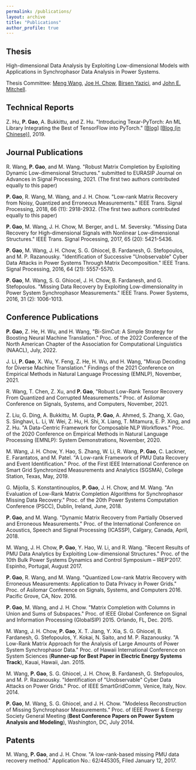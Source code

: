 ```yaml
---
permalink: /publications/
layout: archive
title: "Publications"
author_profile: true
---
```


**Thesis**
------
High-dimensional Data Analysis by Exploiting Low-dimensional Models with Applications in Synchrophasor Data Analysis in Power Systems.

Thesis Committee: [Meng Wang](https://ecse.rpi.edu/~wang/), [Joe H. Chow](https://www.ecse.rpi.edu/~chowj/), [Birsen Yazici](https://www.ecse.rpi.edu/~yazici/), and [John E. Mitchell](http://homepages.rpi.edu/~mitchj/).

**Technical Reports**
------
Z. Hu, **P. Gao**, A. Bukkittu, and Z. Hu. "Introducing Texar-PyTorch: An ML Library Integrating the Best of TensorFlow into PyTorch." [[Blog](https://medium.com/@Petuum/introducing-texar-pytorch-an-ml-library-integrating-the-best-of-tensorflow-into-pytorch-ea6e5f8e65a3)] [[Blog (in Chinese)](https://www.jiqizhixin.com/articles/2019-10-30-12)], 2019.

**Journal Publications**
------
R. Wang, **P. Gao**, and M. Wang. "Robust Matrix Completion by Exploiting Dynamic Low-dimensional Structures." submitted to EURASIP Journal on Advances in Signal Processing, 2021. (The first two authors contributed equally to this paper)

**P. Gao**, R. Wang, M. Wang, and J. H. Chow. "Low-rank Matrix Recovery from Noisy, Quantized and Erroneous Measurements." IEEE Trans. Signal Processing, 2018, 66 (11): 2918-2932. (The first two authors contributed equally to this paper)

**P. Gao**, M. Wang, J. H. Chow, M. Berger, and L. M. Seversky. "Missing Data Recovery for High-dimensional Signals with Nonlinear Low-dimensional Structures." IEEE Trans. Signal Processing, 2017, 65 (20): 5421-5436.

**P. Gao**, M. Wang, J. H. Chow, S. G. Ghiocel, B. Fardanesh, G. Stefopoulos, and M. P. Razanousky. "Identification of Successive "Unobservable" Cyber Data Attacks in Power Systems Through Matrix Decomposition." IEEE Trans. Signal Processing, 2016, 64 (21): 5557-5570.

**P. Gao**, M. Wang, S. G. Ghiocel, J. H. Chow, B. Fardanesh, and G. Stefopoulos. "Missing Data Recovery by Exploiting Low-dimensionality in Power System Synchrophasor Measurements." IEEE Trans. Power Systems, 2016, 31 (2): 1006-1013.


**Conference Publications**
------
**P. Gao**, Z. He, H. Wu, and H. Wang, "Bi-SimCut: A Simple Strategy for Boosting Neural Machine Translation." Proc. of the 2022 Conference of the North American Chapter of the Association for Computational Linguistics (NAACL), July, 2022.

J. Li, **P. Gao**, X. Wu, Y. Feng, Z. He, H. Wu, and H. Wang, "Mixup Decoding for Diverse Machine Translation." Findings of the 2021 Conference on Empirical Methods in Natural Language Processing (EMNLP), November, 2021.

R. Wang, T. Chen, Z. Xu, and **P. Gao**, "Robust Low-Rank Tensor Recovery From Quantized and Corrupted Measurements." Proc. of Asilomar Conference on Signals, Systems, and Computers, November, 2021.

Z. Liu, G. Ding, A. Bukkittu, M. Gupta, **P. Gao**, A. Ahmed, S. Zhang, X. Gao, S. Singhavi, L. Li, W. Wei, Z. Hu, H. Shi, X. Liang, T. Mitamura, E. P. Xing, and Z. Hu. "A Data-Centric Framework for Composable NLP Workflows." Proc. of the 2020 Conference on Empirical Methods in Natural Language Processing (EMNLP): System Demonstrations, November, 2020.

M. Wang, J. H. Chow, Y. Hao, S. Zhang, W. Li, R. Wang, **P. Gao**, C. Lackner, E. Farantatos, and M. Patel. "A Low-rank Framework of PMU Data Recovery and Event Identification." Proc. of the First IEEE International Conference on Smart Grid Synchronized Measurements and Analytics (SGSMA), College Station, Texas, May, 2019. 

G. Mijolla, S. Konstantinouplos, **P. Gao**, J. H. Chow, and M. Wang. "An Evaluation of Low-Rank Matrix Completion Algorithms for Synchrophasor Missing Data Recovery." Proc. of the 20th Power Systems Computation Conference (PSCC), Dublin, Ireland, June, 2018.

**P. Gao**, and M. Wang. "Dynamic Matrix Recovery from Partially Observed and Erroneous Measurements." Proc. of the International Conference on Acoustics, Speech and Signal Processing (ICASSP), Calgary, Canada, April, 2018.

M. Wang, J. H. Chow, **P. Gao**, Y. Hao, W. Li, and R. Wang. "Recent Results of PMU Data Analytics by Exploiting Low-dimensional Structures." Proc. of the 10th Bulk Power Systems Dynamics and Control Symposium – IREP’2017. Espinho, Portugal, August 2017.

**P. Gao**, R. Wang, and M. Wang. "Quantized Low-rank Matrix Recovery with Erroneous Measurements: Application to Data Privacy in Power Grids." Proc. of Asilomar Conference on Signals, Systems, and Computers 2016. Pacific Grove, CA, Nov. 2016.

**P. Gao**, M. Wang, and J. H. Chow. "Matrix Completion with Columns in Union and Sums of Subspaces." Proc. of IEEE Global Conference on Signal and Information Processing (GlobalSIP) 2015. Orlando, FL, Dec. 2015.

M. Wang, J. H. Chow, **P. Gao**, X. T. Jiang, Y. Xia, S. G. Ghiocel, B. Fardanesh, G. Stefopoulos, Y. Kokai, N. Saito, and M. P. Razanousky. "A Low-Rank Matrix Approach for the Analysis of Large Amounts of Power System Synchrophasor Data." Proc. of Hawaii International Conference on System Sciences (**Runner-up for Best Paper in Electric Energy Systems Track**), Kauai, Hawaii, Jan. 2015.

M. Wang, **P. Gao**, S. G. Ghiocel, J. H. Chow, B. Fardanesh, G. Stefopoulos, and M. P. Razanousky. "Identification of "Unobservable" Cyber Data Attacks on Power Grids." Proc. of IEEE SmartGridComm, Venice, Italy, Nov. 2014.

**P. Gao**, M. Wang, S. G. Ghiocel, and J. H. Chow. "Modeless Reconstruction of Missing Synchrophasor Measurements." Proc. of IEEE Power & Energy Society General Meeting (**Best Conference Papers on Power System Analysis and Modeling**), Washington, DC, July 2014.

**Patents**
------
M. Wang, **P. Gao**, and J. H. Chow. "A low-rank-based missing PMU data recovery method." Application No.: 62/445305, Filed January 12, 2017.
